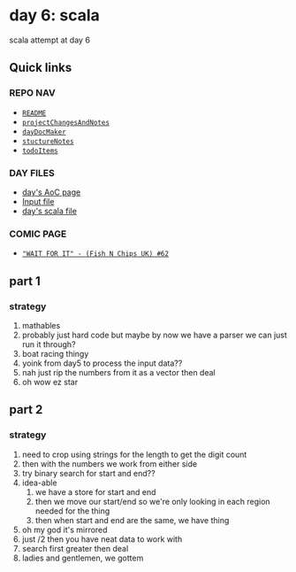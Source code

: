 # day 6: scala
scala attempt at day 6
## Quick links
### REPO NAV
* [`README`](./README.md)
* [`projectChangesAndNotes`](./projectChangesAndNotes.md)
* [`dayDocMaker`](./dayDocMaker.md)
* [`stuctureNotes`](./structureNotes.md)
* [`todoItems`](./todoItems.md)
### DAY FILES
* [day's AoC page](https://adventofcode.com/2023/day/6)
* [Input file](https://adventofcode.com/2023/day/6/input)
* [day's scala file](../../src/main/scala/day6.scala)

### COMIC PAGE
* [`"WAIT FOR IT" - (Fish N Chips UK) #62`](https://www.webtoons.com/en/canvas/advent-of-code/wait-for-it/viewer?title_no=713188&episode_no=62)

## part 1
### strategy
1. mathables
2. probably just hard code but maybe by now we have a parser we can just run it through?
3. boat racing thingy
4. yoink from day5 to process the input data??
5. nah just rip the numbers from it as a vector then deal
6. oh wow ez star
## part 2
### strategy
1. need to crop using strings for the length to get the digit count
2. then with the numbers we work from either side
3. try binary search for start and end??
4. idea-able
    1. we have a store for start and end
    2. then we move our start/end so we're only looking in each region needed for the thing
    3. then when start and end are the same, we have thing
5. oh my god it's mirrored
6. just /2 then you have neat data to work with
7. search first greater then deal
8. ladies and gentlemen, we gottem